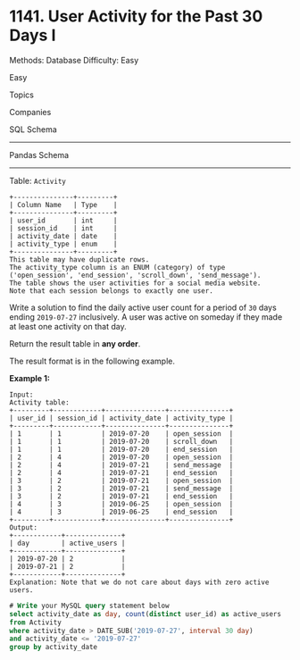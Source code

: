 # 1141. User Activity for the Past 30 Days I

Methods: Database
Difficulty: Easy

Easy

Topics

Companies

SQL Schema

---

Pandas Schema

---

Table: `Activity`

```
+---------------+---------+
| Column Name   | Type    |
+---------------+---------+
| user_id       | int     |
| session_id    | int     |
| activity_date | date    |
| activity_type | enum    |
+---------------+---------+
This table may have duplicate rows.
The activity_type column is an ENUM (category) of type ('open_session', 'end_session', 'scroll_down', 'send_message').
The table shows the user activities for a social media website.
Note that each session belongs to exactly one user.

```

Write a solution to find the daily active user count for a period of `30` days ending `2019-07-27` inclusively. A user was active on someday if they made at least one activity on that day.

Return the result table in **any order**.

The result format is in the following example.

**Example 1:**

```
Input:
Activity table:
+---------+------------+---------------+---------------+
| user_id | session_id | activity_date | activity_type |
+---------+------------+---------------+---------------+
| 1       | 1          | 2019-07-20    | open_session  |
| 1       | 1          | 2019-07-20    | scroll_down   |
| 1       | 1          | 2019-07-20    | end_session   |
| 2       | 4          | 2019-07-20    | open_session  |
| 2       | 4          | 2019-07-21    | send_message  |
| 2       | 4          | 2019-07-21    | end_session   |
| 3       | 2          | 2019-07-21    | open_session  |
| 3       | 2          | 2019-07-21    | send_message  |
| 3       | 2          | 2019-07-21    | end_session   |
| 4       | 3          | 2019-06-25    | open_session  |
| 4       | 3          | 2019-06-25    | end_session   |
+---------+------------+---------------+---------------+
Output:
+------------+--------------+
| day        | active_users |
+------------+--------------+
| 2019-07-20 | 2            |
| 2019-07-21 | 2            |
+------------+--------------+
Explanation: Note that we do not care about days with zero active users.
```

```sql
# Write your MySQL query statement below
select activity_date as day, count(distinct user_id) as active_users 
from Activity 
where activity_date > DATE_SUB('2019-07-27', interval 30 day)
and activity_date <= '2019-07-27'
group by activity_date 
```